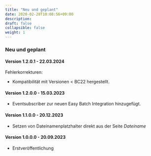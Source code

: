 ```yaml
---
title: "Neu und geplant"
date: 2020-02-28T10:08:56+09:00
description: 
draft: false
collapsible: false
weight: 1
---
```

### Neu und geplant

#### Version 1.2.0.1 - 22.03.2024
Fehlerkorrekturen:
- Kompatibilität mit Versionen < BC22 hergestellt.

#### Version 1.2.0.0 - 15.03.2023
- Eventsubscriber zur neuen Easy Batch Integration hinzugefügt.

#### Version 1.1.0.0 - 20.12.2023
- Setzen von Dateinamenplatzhalter direkt aus der Seite *Dateiname*

#### Version 1.0.0.0 - 20.09.2023
- Erstveröffentlichung